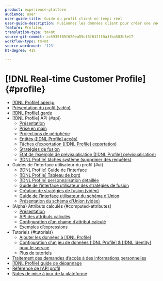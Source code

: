 ```yaml
---
product: experience-platform
audience: user
user-guide-title: Guide du profil client en temps réel
user-guide-description: Fusionnez les données client pour créer une vue unifiée des interactions client entre les canaux.
feature: Profiles
translation-type: tm+mt
source-git-commit: ac6935f09f620ea55cf8f612ff0a1fba503b5e17
workflow-type: tm+mt
source-wordcount: '123'
ht-degree: 41%

---
```



# [!DNL Real-time Customer Profile] {#profile}

* [[!DNL Profile] aperçu](home.md)
* [Présentation du profil (vidéo)](video/profile-overview.md)
* [[!DNL Profile] garde](guardrails.md)
* [!DNL Profile] API {#api}
   * [Présentation](api/overview.md)
   * [Prise en main](api/getting-started.md)
   * [Projections de périphérie](api/edge-projections.md)
   * [Entités ([!DNL Profile] accès)](api/entities.md)
   * [Tâches d’exportation ([!DNL Profile] exportation)](api/export-jobs.md)
   * [Stratégies de fusion](api/merge-policies.md)
   * [État de l’exemple de prévisualisation ([!DNL Profile] prévisualisation)](api/preview-sample-status.md)
   * [[!DNL Profile] tâches système (supprimer des requêtes)](api/profile-system-jobs.md)
* Guides de l’interface utilisateur du profil {#ui}
   * [[!DNL Profile] Guide de l’interface](ui/user-guide.md)
   * [[!DNL Profile] Tableau de bord](ui/profile-dashboard.md)
   * [[!DNL Profile] personnalisation détaillée](ui/profile-customization.md)
   * [Guide de l’interface utilisateur des stratégies de fusion](ui/merge-policies.md)
   * [Création de stratégies de fusion (vidéo)](video/create-merge-policies.md)
   * [Guide de l’interface utilisateur du schéma d’Union](ui/union-schema.md)
   * [Présentation du schéma d’Union (vidéo)](video/union-schemas-overview.md)
* (Alpha) Attributs calculés {#computed-attributes}
   * [Présentation](computed-attributes/overview.md)
   * [API des attributs calculés](computed-attributes/ca-api.md)
   * [Configuration d’un champ d’attribut calculé](computed-attributes/configure-api.md)
   * [Exemples d’expressions](computed-attributes/expressions.md)
* Tutoriels {#tutorials}
   * [Ajouter les données à [!DNL Profile]](tutorials/add-profile-data.md)
   * [Configuration d’un jeu de données  [!DNL Profile] & [!DNL Identity] pour le service](tutorials/dataset-configuration.md)
   * [Plus de tutoriels](https://experienceleague.adobe.com/docs/platform-learn/tutorials/overview.html)
* [Traitement des demandes d’accès à des informations personnelles](privacy.md)
* [[!DNL Profile] guide de dépannage](troubleshooting.md)
* [Référence de l’API profil](https://www.adobe.io/apis/experienceplatform/home/api-reference.html#!acpdr/swagger-specs/real-time-customer-profile.yaml)
* [Notes de mise à jour de la plateforme](https://docs.adobe.com/content/help/fr-FR/experience-platform/release-notes/latest.html)